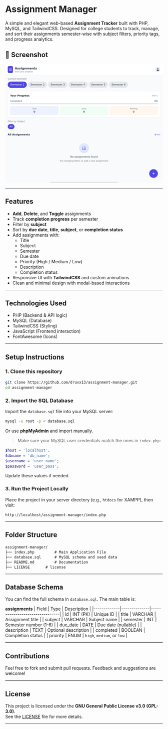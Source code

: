 

# **Assignment Manager**

A simple and elegant web-based **Assignment Tracker** built with PHP, MySQL, and TailwindCSS. Designed for college students to track, manage, and sort their assignments semester-wise with subject filters, priority tags, and progress analytics.


## 📸 Screenshot

![Assignment Manager UI](./theescape-eu-org-1024xFULLdesktop-e59712.jpg)

---

## **Features**

- **Add**, **Delete**, and **Toggle** assignments
- Track **completion progress** per semester
- Filter by **subject**
- Sort by **due date**, **title**, **subject**, or **completion status**
- Add assignments with:
  - Title
  - Subject
  - Semester
  - Due date
  - Priority (High / Medium / Low)
  - Description
  - Completion status
- Responsive UI with **TailwindCSS** and custom animations
- Clean and minimal design with modal-based interactions

---

## **Technologies Used**

- PHP (Backend & API logic)
- MySQL (Database)
- TailwindCSS (Styling)
- JavaScript (Frontend interaction)
- FontAwesome (Icons)

---

## **Setup Instructions**

### 1. **Clone this repository**

```bash
git clone https://github.com/druvx13/assignment-manager.git
cd assignment-manager
```

### 2. **Import the SQL Database**

Import the `database.sql` file into your MySQL server:

```bash
mysql -u root -p < database.sql
```

Or use **phpMyAdmin** and import manually.

> Make sure your MySQL user credentials match the ones in `index.php`:
```php
$host = 'localhost';
$dbname = 'db_name';
$username = 'user_name';
$password = 'user_pass';
```

Update these values if needed.

### 3. **Run the Project Locally**

Place the project in your server directory (e.g., `htdocs` for XAMPP), then visit:

```
http://localhost/assignment-manager/index.php
```

---

## **Folder Structure**

```
assignment-manager/
├── index.php         # Main Application File
├── database.sql      # MySQL schema and seed data
├── README.md         # Documentation
├── LICENSE       # license
```

---

## **Database Schema**

You can find the full schema in `database.sql`. The main table is:

**assignments**
| Field       | Type         | Description                    |
|-------------|--------------|--------------------------------|
| id          | INT (PK)     | Unique ID                      |
| title       | VARCHAR      | Assignment title               |
| subject     | VARCHAR      | Subject name                   |
| semester    | INT          | Semester number (1-6)          |
| due_date    | DATE         | Due date (nullable)            |
| description | TEXT         | Optional description           |
| completed   | BOOLEAN      | Completion status              |
| priority    | ENUM         | `high`, `medium`, or `low`     |

---

## **Contributions**

Feel free to fork and submit pull requests. Feedback and suggestions are welcome!

---

## **License**

This project is licensed under the **GNU General Public License v3.0 (GPL-3.0)**.  
See the [LICENSE](./LICENSE) file for more details.

---
